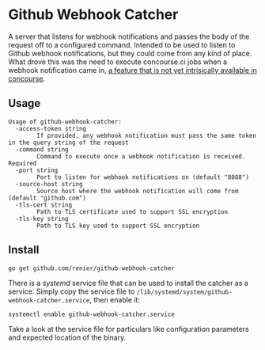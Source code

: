 # Github Webhook Catcher

A server that listens for webhook notifications and passes the body of the request off to a configured command. Intended to be used to listen to Github webhook notifications, but they could come from any kind of place. What drove this was the need to execute concourse.ci jobs when a webhook notification came in, [a feature that is not yet intrisically available in concourse](https://github.com/concourse/concourse/issues/331).

## Usage

```
Usage of github-webhook-catcher:
  -access-token string
    	If provided, any webhook notification must pass the same token in the query string of the request
  -command string
    	Command to execute once a webhook notification is received. Required
  -port string
    	Port to listen for webhook notifications on (default "8088")
  -source-host string
    	Source host where the webhook notification will come from (default "github.com")
  -tls-cert string
    	Path to TLS certificate used to support SSL encryption
  -tls-key string
    	Path to TLS key used to support SSL encryption
```

## Install

```
go get github.com/renier/github-webhook-catcher
```

There is a _systemd_ service file that can be used to install the catcher as a service. Simply copy the service file to `/lib/systemd/system/github-webhook-catcher.service`, then enable it:

```
systemctl enable github-webhook-catcher.service
```

Take a look at the service file for particulars like configuration parameters and expected location of the binary.